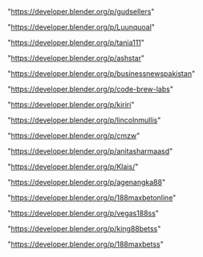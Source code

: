 "https://developer.blender.org/p/gudsellers"

"https://developer.blender.org/p/Luunquoal"

"https://developer.blender.org/p/tania111"

"https://developer.blender.org/p/ashstar"

"https://developer.blender.org/p/businessnewspakistan"

"https://developer.blender.org/p/code-brew-labs"

"https://developer.blender.org/p/kiriri"

"https://developer.blender.org/p/lincolnmullis"

"https://developer.blender.org/p/cmzw"

"https://developer.blender.org/p/anitasharmaasd"

"https://developer.blender.org/p/Klais/"

"https://developer.blender.org/p/agenangka88"

"https://developer.blender.org/p/188maxbetonline"

"https://developer.blender.org/p/vegas188ss"

"https://developer.blender.org/p/king88betss"

"https://developer.blender.org/p/188maxbetss"

 
